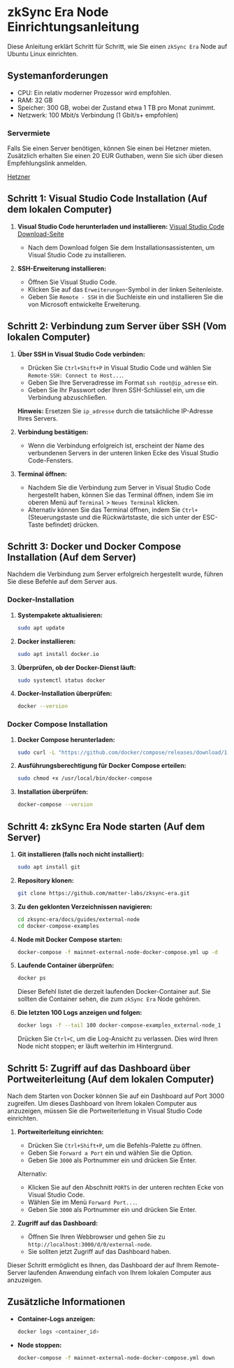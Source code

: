 # zkSync Era Node Einrichtungsanleitung

Diese Anleitung erklärt Schritt für Schritt, wie Sie einen `zkSync Era` Node auf Ubuntu Linux einrichten.

## Systemanforderungen

- CPU: Ein relativ moderner Prozessor wird empfohlen.
- RAM: 32 GB
- Speicher: 300 GB, wobei der Zustand etwa 1 TB pro Monat zunimmt.
- Netzwerk: 100 Mbit/s Verbindung (1 Gbit/s+ empfohlen)

### Servermiete

Falls Sie einen Server benötigen, können Sie einen bei Hetzner mieten. Zusätzlich erhalten Sie einen 20 EUR Guthaben, wenn Sie sich über diesen Empfehlungslink anmelden.

[Hetzner](https://hetzner.cloud/?ref=fu2umOyLCWhh)

## Schritt 1: Visual Studio Code Installation (Auf dem lokalen Computer)

1. **Visual Studio Code herunterladen und installieren:**
   [Visual Studio Code Download-Seite](https://code.visualstudio.com/)

   - Nach dem Download folgen Sie dem Installationsassistenten, um Visual Studio Code zu installieren.

2. **SSH-Erweiterung installieren:**
   - Öffnen Sie Visual Studio Code.
   - Klicken Sie auf das `Erweiterungen`-Symbol in der linken Seitenleiste.
   - Geben Sie `Remote - SSH` in die Suchleiste ein und installieren Sie die von Microsoft entwickelte Erweiterung.

## Schritt 2: Verbindung zum Server über SSH (Vom lokalen Computer)

1. **Über SSH in Visual Studio Code verbinden:**

   - Drücken Sie `Ctrl+Shift+P` in Visual Studio Code und wählen Sie `Remote-SSH: Connect to Host...`.
   - Geben Sie Ihre Serveradresse im Format `ssh root@ip_adresse` ein.
   - Geben Sie Ihr Passwort oder Ihren SSH-Schlüssel ein, um die Verbindung abzuschließen.

   **Hinweis:** Ersetzen Sie `ip_adresse` durch die tatsächliche IP-Adresse Ihres Servers.

2. **Verbindung bestätigen:**

   - Wenn die Verbindung erfolgreich ist, erscheint der Name des verbundenen Servers in der unteren linken Ecke des Visual Studio Code-Fensters.

3. **Terminal öffnen:**
   - Nachdem Sie die Verbindung zum Server in Visual Studio Code hergestellt haben, können Sie das Terminal öffnen, indem Sie im oberen Menü auf `Terminal` > `Neues Terminal` klicken.
   - Alternativ können Sie das Terminal öffnen, indem Sie `Ctrl+` (Steuerungstaste und die Rückwärtstaste, die sich unter der ESC-Taste befindet) drücken.

## Schritt 3: Docker und Docker Compose Installation (Auf dem Server)

Nachdem die Verbindung zum Server erfolgreich hergestellt wurde, führen Sie diese Befehle auf dem Server aus.

### Docker-Installation

1. **Systempakete aktualisieren:**

   ```sh
   sudo apt update
   ```

2. **Docker installieren:**
   ```sh
   sudo apt install docker.io
   ```
3. **Überprüfen, ob der Docker-Dienst läuft:**

   ```sh
   sudo systemctl status docker
   ```

4. **Docker-Installation überprüfen:**
   ```sh
   docker --version
   ```

### Docker Compose Installation

1. **Docker Compose herunterladen:**
   ```sh
   sudo curl -L "https://github.com/docker/compose/releases/download/1.29.2/docker-compose-$(uname -s)-$(uname -m)" -o /usr/local/bin/docker-compose
   ```
2. **Ausführungsberechtigung für Docker Compose erteilen:**

   ```sh
   sudo chmod +x /usr/local/bin/docker-compose
   ```

3. **Installation überprüfen:**
   ```sh
   docker-compose --version
   ```

## Schritt 4: zkSync Era Node starten (Auf dem Server)

1. **Git installieren (falls noch nicht installiert):**

   ```sh
   sudo apt install git
   ```

2. **Repository klonen:**

   ```sh
   git clone https://github.com/matter-labs/zksync-era.git
   ```

3. **Zu den geklonten Verzeichnissen navigieren:**

   ```sh
   cd zksync-era/docs/guides/external-node
   cd docker-compose-examples
   ```

4. **Node mit Docker Compose starten:**

   ```sh
   docker-compose -f mainnet-external-node-docker-compose.yml up -d
   ```

5. **Laufende Container überprüfen:**

   ```sh
   docker ps
   ```

   Dieser Befehl listet die derzeit laufenden Docker-Container auf. Sie sollten die Container sehen, die zum `zkSync Era` Node gehören.

6. **Die letzten 100 Logs anzeigen und folgen:**
   ```sh
   docker logs -f --tail 100 docker-compose-examples_external-node_1
   ```
   Drücken Sie `Ctrl+C`, um die Log-Ansicht zu verlassen. Dies wird Ihren Node nicht stoppen; er läuft weiterhin im Hintergrund.

## Schritt 5: Zugriff auf das Dashboard über Portweiterleitung (Auf dem lokalen Computer)

Nach dem Starten von Docker können Sie auf ein Dashboard auf Port 3000 zugreifen. Um dieses Dashboard von Ihrem lokalen Computer aus anzuzeigen, müssen Sie die Portweiterleitung in Visual Studio Code einrichten.

1. **Portweiterleitung einrichten:**

   - Drücken Sie `Ctrl+Shift+P`, um die Befehls-Palette zu öffnen.
   - Geben Sie `Forward a Port` ein und wählen Sie die Option.
   - Geben Sie `3000` als Portnummer ein und drücken Sie Enter.

   Alternativ:

   - Klicken Sie auf den Abschnitt `PORTS` in der unteren rechten Ecke von Visual Studio Code.
   - Wählen Sie im Menü `Forward Port...`.
   - Geben Sie `3000` als Portnummer ein und drücken Sie Enter.

2. **Zugriff auf das Dashboard:**

   - Öffnen Sie Ihren Webbrowser und gehen Sie zu `http://localhost:3000/d/0/external-node`.
   - Sie sollten jetzt Zugriff auf das Dashboard haben.

Dieser Schritt ermöglicht es Ihnen, das Dashboard der auf Ihrem Remote-Server laufenden Anwendung einfach von Ihrem lokalen Computer aus anzuzeigen.

## Zusätzliche Informationen

- **Container-Logs anzeigen:**

  ```sh
  docker logs <container_id>
  ```

- **Node stoppen:**
  ```sh
  docker-compose -f mainnet-external-node-docker-compose.yml down
  ```
